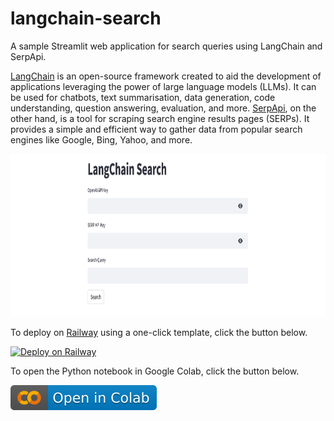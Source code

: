 # langchain-search
A sample Streamlit web application for search queries using LangChain and SerpApi.

[LangChain](https://langchain.readthedocs.io/en/latest) is an open-source framework created to aid the development of applications leveraging the power of large language models (LLMs). It can be used for chatbots, text summarisation, data generation, code understanding, question answering, evaluation, and more. [SerpApi](https://serpapi.com/), on the other hand, is a tool for scraping search engine results pages (SERPs). It provides a simple and efficient way to gather data from popular search engines like Google, Bing, Yahoo, and more.

<img src="./../images/langchain-search.png" alt="langchain-search" height="260"/>

To deploy on [Railway](https://railway.app/?referralCode=alphasec) using a one-click template, click the button below.

[![Deploy on Railway](https://railway.app/button.svg)](https://railway.app/new/template/oE8sWo?referralCode=alphasec)

To open the Python notebook in Google Colab, click the button below.

[![Open In Colab](./../images/colab.svg)](https://colab.research.google.com/github/alphasecio/langchain-examples/blob/main/search/langchain_search.ipynb)
